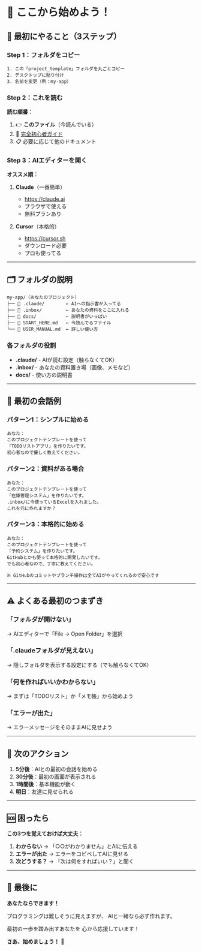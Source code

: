 # 🚀 ここから始めよう！

## 📌 最初にやること（3ステップ）

### Step 1：フォルダをコピー
```
1. この「project_template」フォルダを丸ごとコピー
2. デスクトップに貼り付け
3. 名前を変更（例：my-app）
```

### Step 2：これを読む
**読む順番：**
1. 👉 **このファイル**（今読んでいる）
2. 📖 [完全初心者ガイド](docs/getting-started/FOR_BEGINNERS.md)
3. 📋 必要に応じて他のドキュメント

### Step 3：AIエディターを開く
**オススメ順：**
1. **Claude**（一番簡単）
   - https://claude.ai
   - ブラウザで使える
   - 無料プランあり

2. **Cursor**（本格的）
   - https://cursor.sh
   - ダウンロード必要
   - プロも使ってる

---

## 🗂️ フォルダの説明

```
my-app/（あなたのプロジェクト）
├── 📁 .claude/        ← AIへの指示書が入ってる
├── 📁 .inbox/         ← あなたの資料をここに入れる
├── 📁 docs/           ← 説明書がいっぱい
├── 📄 START_HERE.md   ← 今読んでるファイル
└── 📄 USER_MANUAL.md  ← 詳しい使い方
```

### 各フォルダの役割
- **.claude/** - AIが読む設定（触らなくてOK）
- **.inbox/** - あなたの資料置き場（画像、メモなど）
- **docs/** - 使い方の説明書

---

## 💬 最初の会話例

### パターン1：シンプルに始める
```
あなた：
このプロジェクトテンプレートを使って
「TODOリストアプリ」を作りたいです。
初心者なので優しく教えてください。
```

### パターン2：資料がある場合
```
あなた：
このプロジェクトテンプレートを使って
「在庫管理システム」を作りたいです。
.inbox/に今使っているExcelを入れました。
これを元に作れますか？
```

### パターン3：本格的に始める
```
あなた：
このプロジェクトテンプレートを使って
「予約システム」を作りたいです。
GitHubとかも使って本格的に開発したいです。
でも初心者なので、丁寧に教えてください。

※ GitHubのコミットやブランチ操作は全てAIがやってくれるので安心です
```

---

## ⚠️ よくある最初のつまずき

### 「フォルダが開けない」
→ AIエディターで「File → Open Folder」を選択

### 「.claudeフォルダが見えない」
→ 隠しフォルダを表示する設定にする（でも触らなくてOK）

### 「何を作ればいいかわからない」
→ まずは「TODOリスト」か「メモ帳」から始めよう

### 「エラーが出た」
→ エラーメッセージをそのままAIに見せよう

---

## 🎯 次のアクション

1. **5分後**：AIとの最初の会話を始める
2. **30分後**：最初の画面が表示される
3. **1時間後**：基本機能が動く
4. **明日**：友達に見せられる

---

## 🆘 困ったら

**この3つを覚えておけば大丈夫：**

1. **わからない** → 「○○がわかりません」とAIに伝える
2. **エラーが出た** → エラーをコピペしてAIに見せる
3. **次どうする？** → 「次は何をすればいい？」と聞く

---

## 💪 最後に

**あなたならできます！**

プログラミングは難しそうに見えますが、
AIと一緒なら必ず作れます。

最初の一歩を踏み出すあなたを
心から応援しています！

**さあ、始めましょう！** 🚀
